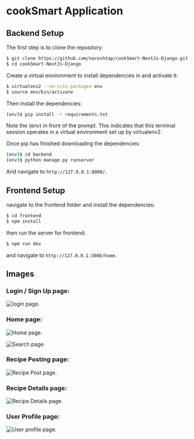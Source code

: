 # cookSmart Application

## Backend Setup

The first step is to clone the repository:

```bash
$ git clone https://github.com/nareshtap/cookSmart-NextJs-Django.git
$ cd cookSmart-NextJs-Django
```

Create a virtual environment to install dependencies in and activate it:

```bash
$ virtualenv2 --no-site-packages env
$ source env/bin/activate
```


Then install the dependencies:

```bash
(env)$ pip install -r requirements.txt
```

Note the (env) in front of the prompt. This indicates that this terminal session operates in a virtual environment set up by virtualenv2.

Once pip has finished downloading the dependencies:

```bash
(env)$ cd backend
(env)$ python manage.py runserver
```

And navigate to ```http://127.0.0.1:8000/```.

## Frontend Setup

navigate to the frontend folder and install the dependencies:

```bash
$ cd frontend
$ npm install
```
then run the server for frontend:

```bash 
$ npm run dev
```
and navigate to ``` http://127.0.0.1:3000/home ```.

## Images

### Login / Sign Up page:
![login page.](https://res.cloudinary.com/dzdsvt79u/image/upload/v1727784527/signup_ca8vfq.png "This is a sample image.") 

### Home page:
![Home page.](https://res.cloudinary.com/dzdsvt79u/image/upload/v1727785839/home-min_w72zca.png)

![Search page.](https://res.cloudinary.com/dzdsvt79u/image/upload/v1727785019/search_j3vhlu.png "This is a sample image.") 

### Recipe Posting page:
![Recipe Post page.](https://res.cloudinary.com/dzdsvt79u/image/upload/v1727784767/addRecipePage_kuwaa4.png "This is a sample image.")

### Recipe Details page:
![Recipe Details page.](https://res.cloudinary.com/dzdsvt79u/image/upload/v1727784645/details_l5eivv.png "This is a sample image.")

### User Profile page:
![User profile page.](https://res.cloudinary.com/dzdsvt79u/image/upload/v1727784563/userProfile_lphwq4.png "This is a sample image.")



